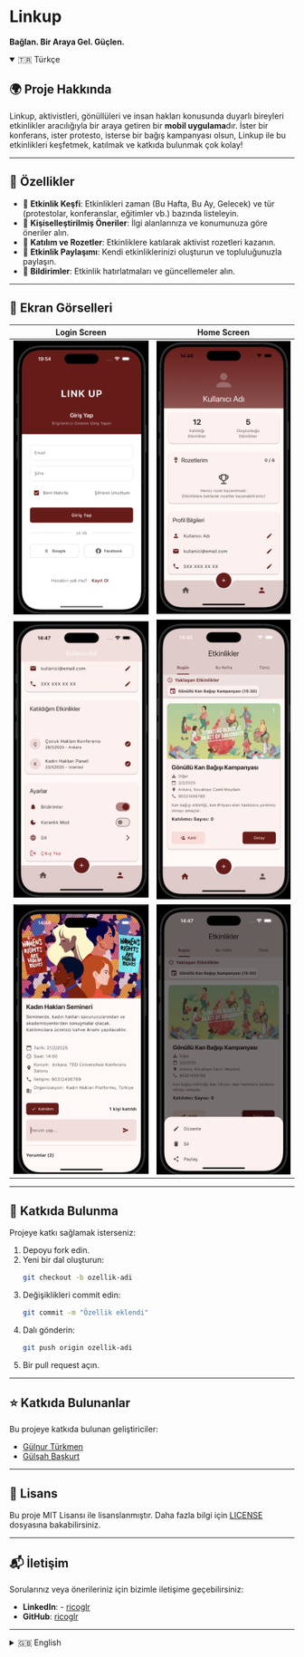 # Linkup  
**Bağlan. Bir Araya Gel. Güçlen.**

<details open>
<summary>🇹🇷 Türkçe</summary>

## 🌍 Proje Hakkında  
Linkup, aktivistleri, gönüllüleri ve insan hakları konusunda duyarlı bireyleri etkinlikler aracılığıyla bir araya getiren bir **mobil uygulama**dır. İster bir konferans, ister protesto, isterse bir bağış kampanyası olsun, Linkup ile bu etkinlikleri keşfetmek, katılmak ve katkıda bulunmak çok kolay!  

---

## 🚀 Özellikler  
- 🎯 **Etkinlik Keşfi**: Etkinlikleri zaman (Bu Hafta, Bu Ay, Gelecek) ve tür (protestolar, konferanslar, eğitimler vb.) bazında listeleyin.  
- 🤖 **Kişiselleştirilmiş Öneriler**: İlgi alanlarınıza ve konumunuza göre öneriler alın.  
- 🏅 **Katılım ve Rozetler**: Etkinliklere katılarak aktivist rozetleri kazanın.  
- 📣 **Etkinlik Paylaşımı**: Kendi etkinliklerinizi oluşturun ve topluluğunuzla paylaşın.  
- 🔔 **Bildirimler**: Etkinlik hatırlatmaları ve güncellemeler alın.  

---

## 📸 Ekran Görselleri  

| Login Screen                           | Home Screen                          |
|----------------------------------------|---------------------------------------------|
| ![Ekran Görseli 1](assets/images/img1.png)   | ![Ekran Görseli 2](assets/images/img2.png)  |
| ![Ekran Görseli 3](assets/images/img3.png)   | ![Ekran Görseli 4](assets/images/img4.png)  |
| ![Ekran Görseli 5](assets/images/img5.png)   | ![Ekran Görseli 6](assets/images/img6.png)  |


---

## 🔧 Katkıda Bulunma  
Projeye katkı sağlamak isterseniz:  
1. Depoyu fork edin.  
2. Yeni bir dal oluşturun:  
   ```bash
   git checkout -b ozellik-adi
   ```  
3. Değişiklikleri commit edin:  
   ```bash
   git commit -m "Özellik eklendi"
   ```  
4. Dalı gönderin:  
   ```bash
   git push origin ozellik-adi
   ```  
5. Bir pull request açın.  

---

## ⭐ Katkıda Bulunanlar  
Bu projeye katkıda bulunan geliştiriciler:  
- [Gülnur Türkmen](https://github.com/GulnurTurkmen)  
- [Gülşah Başkurt](https://github.com/Gulsahbb)  

---

## 📄 Lisans  
Bu proje MIT Lisansı ile lisanslanmıştır. Daha fazla bilgi için [LICENSE](LICENSE) dosyasına bakabilirsiniz.  

---

## 📬 İletişim  
Sorularınız veya önerileriniz için bizimle iletişime geçebilirsiniz:  
- **LinkedIn**: -  [ricoglr](https://www.linkedin.com/in/ricoglr)
- **GitHub**: [ricoglr](https://github.com/ricoglr)  

</details>

---

<details>
<summary>🇬🇧 English</summary>

## 🌍 About the Project  
Linkup is a **mobile application** designed to connect activists, volunteers, and individuals passionate about human rights through impactful events. Whether it's a conference, a protest, or a charity campaign, Linkup makes it easy to discover, join, and contribute to these events!  

---

## 🚀 Features  
- 🎯 **Event Discovery**: Browse events categorized by time (This Week, This Month, Upcoming) and type (protests, conferences, workshops, etc.).  
- 🤖 **Personalized Recommendations**: Get suggestions based on your interests and location.  
- 🏅 **Participation & Badges**: Join events and earn activist badges.  
- 📣 **Event Sharing**: Add your own events and share them with the community.  
- 🔔 **Notifications**: Receive event reminders and updates.  

---

## 📸 Screenshots  
_Add screenshots and designs here._  

---

## 🔧 Contributing  
To contribute to the project:  
1. Fork the repository.  
2. Create a new branch:  
   ```bash
   git checkout -b feature-name
   ```  
3. Commit your changes:  
   ```bash
   git commit -m "Add feature-name"
   ```  
4. Push to the branch:  
   ```bash
   git push origin feature-name
   ```  
5. Open a pull request.  

---

## ⭐ Contributors  
The following developers have contributed to this project:  
- [Gülnur Türkmen](https://github.com/GulnurTurkmen)  
- [Gülşah Başkurt](https://github.com/Gulsahbb)  

---

## 📄 License  
This project is licensed under the MIT License. See the [LICENSE](LICENSE) file for details.  

---

## 📬 Contact  
For questions or suggestions, feel free to reach out:  
- **LinkedIn**: -  [ricoglr](https://www.linkedin.com/in/ricoglr)
- **GitHub**: [ricoglr](https://github.com/ricoglr)  

</details>

